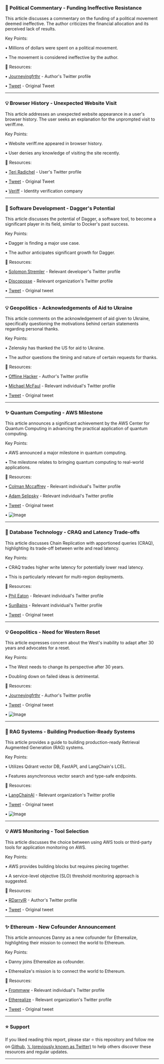 ### 🤖 Political Commentary - Funding Ineffective Resistance

This article discusses a commentary on the funding of a political movement deemed ineffective.  The author criticizes the financial allocation and its perceived lack of results.


Key Points:

• Millions of dollars were spent on a political movement.

• The movement is considered ineffective by the author.


🔗 Resources:

• [Journeyingfrthr](https://x.com/journeyingfrthr) - Author's Twitter profile

• [Tweet](https://x.com/journeyingfrthr/status/1896061072903454727) - Original Tweet


---
### 💡 Browser History - Unexpected Website Visit

This article addresses an unexpected website appearance in a user's browser history.  The user seeks an explanation for the unprompted visit to veriff.me.


Key Points:

• Website veriff.me appeared in browser history.

• User denies any knowledge of visiting the site recently.


🔗 Resources:

• [Teri Radichel](https://x.com/TeriRadichel) - User's Twitter profile

• [Tweet](https://x.com/TeriRadichel/status/1896058077784523060) - Original Tweet

• [Veriff](https://x.com/Veriff) - Identity verification company


---
### 🚀 Software Development - Dagger's Potential

This article discusses the potential of Dagger, a software tool, to become a significant player in its field, similar to Docker's past success.


Key Points:

• Dagger is finding a major use case.

•  The author anticipates significant growth for Dagger.


🔗 Resources:

• [Solomon Stremler](https://x.com/solomonstre) - Relevant developer's Twitter profile

• [Discoposse](https://x.com/discoposse) - Relevant organization's Twitter profile

• [Tweet](https://x.com/discoposse/status/1895919231008756141) - Original tweet



---
### 💡 Geopolitics - Acknowledgements of Aid to Ukraine

This article comments on the acknowledgement of aid given to Ukraine, specifically questioning the motivations behind certain statements regarding personal thanks.


Key Points:

• Zelensky has thanked the US for aid to Ukraine.

•  The author questions the timing and nature of certain requests for thanks.


🔗 Resources:

• [Offline Hacker](https://x.com/offlinehacker) - Author's Twitter profile

• [Michael McFaul](https://x.com/McFaul) - Relevant individual's Twitter profile

• [Tweet](https://x.com/McFaul/status/1895620567619027180) - Original tweet



---
### ✨ Quantum Computing - AWS Milestone

This article announces a significant achievement by the AWS Center for Quantum Computing in advancing the practical application of quantum computing.


Key Points:

• AWS announced a major milestone in quantum computing.

• The milestone relates to bringing quantum computing to real-world applications.


🔗 Resources:

• [Colman Mccaffrey](https://x.com/colmmacc) - Relevant individual's Twitter profile

• [Adam Selipsky](https://x.com/ajassy) - Relevant individual's Twitter profile

• [Tweet](https://x.com/ajassy/status/1895865268943122926) - Original tweet

• ![Image](https://pbs.twimg.com/media/Gk91v3bW0AAbFHN?format=jpg&name=small)


---
### 🤖 Database Technology - CRAQ and Latency Trade-offs

This article discusses Chain Replication with apportioned queries (CRAQ), highlighting its trade-off between write and read latency.


Key Points:

• CRAQ trades higher write latency for potentially lower read latency.

• This is particularly relevant for multi-region deployments.


🔗 Resources:

• [Phil Eaton](https://x.com/eatonphil) - Relevant individual's Twitter profile

• [SunBains](https://x.com/sunbains) - Relevant individual's Twitter profile

• [Tweet](https://x.com/sunbains/status/1895911746717806902) - Original tweet


---
### 💡 Geopolitics -  Need for Western Reset

This article expresses concern about the West's inability to adapt after 30 years and advocates for a reset.


Key Points:

• The West needs to change its perspective after 30 years.

• Doubling down on failed ideas is detrimental.


🔗 Resources:

• [Journeyingfrthr](https://x.com/journeyingfrthr) - Author's Twitter profile

• [Tweet](https://x.com/journeyingfrthr/status/1895912186457047556) - Original tweet

• ![Image](https://pbs.twimg.com/media/Gk5l4yOWwAA1Tqx?format=jpg&name=small)


---
### 🤖 RAG Systems - Building Production-Ready Systems

This article provides a guide to building production-ready Retrieval Augmented Generation (RAG) systems.


Key Points:

• Utilizes Qdrant vector DB, FastAPI, and LangChain's LCEL.

•  Features asynchronous vector search and type-safe endpoints.


🔗 Resources:

• [LangChainAI](https://x.com/LangChainAI) - Relevant organization's Twitter profile

• [Tweet](https://x.com/LangChainAI/status/1895911916733714766) - Original tweet

• ![Image](https://pbs.twimg.com/media/Gk-h12TWgAADy5Q?format=jpg&name=small)


---
### 💡 AWS Monitoring - Tool Selection

This article discusses the choice between using AWS tools or third-party tools for application monitoring on AWS.


Key Points:

• AWS provides building blocks but requires piecing together.

• A service-level objective (SLO) threshold monitoring approach is suggested.


🔗 Resources:

• [RDarrylR](https://x.com/RDarrylR) - Author's Twitter profile

• [Tweet](https://x.com/RDarrylR/status/1895911193065279645) - Original tweet


---
### ✨ Ethereum - New Cofounder Announcement

This article announces Danny as a new cofounder for Etherealize, highlighting their mission to connect the world to Ethereum.


Key Points:

• Danny joins Etherealize as cofounder.

• Etherealize's mission is to connect the world to Ethereum.


🔗 Resources:

• [Frommww](https://x.com/frommww) - Relevant individual's Twitter profile

• [Etherealize](https://x.com/Etherealize_io) - Relevant organization's Twitter profile

• [Tweet](https://x.com/Etherealize_io/status/1895854292487266526) - Original tweet


---

### ⭐️ Support

If you liked reading this report, please star ⭐️ this repository and follow me on [Github](https://github.com/Drix10), [𝕏 (previously known as Twitter)](https://x.com/DRIX_10_) to help others discover these resources and regular updates.

---